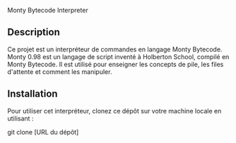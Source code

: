  Monty Bytecode Interpreter

## Description

Ce projet est un interpréteur de commandes en langage Monty Bytecode. Monty 0.98 est un langage de script inventé à Holberton School, compilé en Monty Bytecode. Il est utilisé pour enseigner les concepts de pile, les files d'attente et comment les manipuler.

## Installation

Pour utiliser cet interpréteur, clonez ce dépôt sur votre machine locale en utilisant :


git clone [URL du dépôt]
